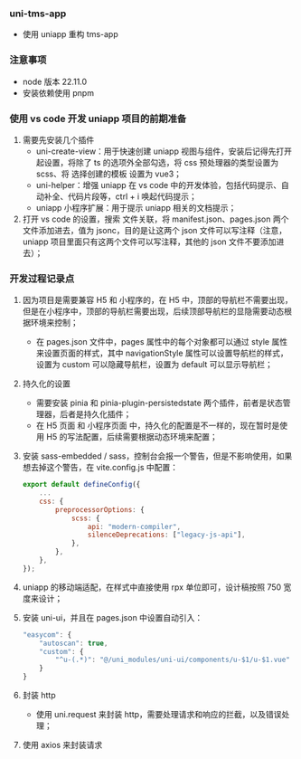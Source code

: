 ### uni-tms-app

-   使用 uniapp 重构 tms-app

### 注意事项

-   node 版本 22.11.0
-   安装依赖使用 pnpm

### 使用 vs code 开发 uniapp 项目的前期准备

1. 需要先安装几个插件
    - uni-create-view：用于快速创建 uniapp 视图与组件，安装后记得先打开起设置，将除了 ts 的选项外全部勾选，将 css 预处理器的类型设置为 scss、将 选择创建的模板 设置为 vue3；
    - uni-helper：增强 uniapp 在 vs code 中的开发体验，包括代码提示、自动补全、代码片段等，ctrl + i 唤起代码提示；
    - uniapp 小程序扩展：用于提示 uniapp 相关的文档提示；
2. 打开 vs code 的设置，搜索 文件关联，将 manifest.json、pages.json 两个文件添加进去，值为 jsonc，目的是让这两个 json 文件可以写注释（注意，uniapp 项目里面只有这两个文件可以写注释，其他的 json 文件不要添加进去）；

### 开发过程记录点

1. 因为项目是需要兼容 H5 和 小程序的，在 H5 中，顶部的导航栏不需要出现，但是在小程序中，顶部的导航栏需要出现，后续顶部导航栏的显隐需要动态根据环境来控制；
    - 在 pages.json 文件中，pages 属性中的每个对象都可以通过 style 属性来设置页面的样式，其中 navigationStyle 属性可以设置导航栏的样式，设置为 custom 可以隐藏导航栏，设置为 default 可以显示导航栏；
2. 持久化的设置
    - 需要安装 pinia 和 pinia-plugin-persistedstate 两个插件，前者是状态管理器，后者是持久化插件；
    - 在 H5 页面 和 小程序页面 中，持久化的配置是不一样的，现在暂时是使用 H5 的写法配置，后续需要根据动态环境来配置；
3. 安装 sass-embedded / sass，控制台会报一个警告，但是不影响使用，如果想去掉这个警告，在 vite.config.js 中配置：

    ```js
    export default defineConfig({
        ...
        css: {
            preprocessorOptions: {
                scss: {
                    api: "modern-compiler",
                    silenceDeprecations: ["legacy-js-api"],
                },
            },
        },
    });
    ```

4. uniapp 的移动端适配，在样式中直接使用 rpx 单位即可，设计稿按照 750 宽度来设计；
5. 安装 uni-ui，并且在 pages.json 中设置自动引入：
    ```js
    "easycom": {
        "autoscan": true,
        "custom": {
            "^u-(.*)": "@/uni_modules/uni-ui/components/u-$1/u-$1.vue"
        }
    }
    ```
6. 封装 http
    - 使用 uni.request 来封装 http，需要处理请求和响应的拦截，以及错误处理；
7. 使用 axios 来封装请求
